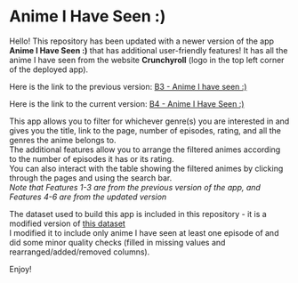 # Anime I Have Seen :)   
Hello! This repository has been updated with a newer version of the app **Anime I Have Seen :)** that has additional user-friendly features! It has all the anime I have seen from the website **Crunchyroll** (logo in the top left corner of the deployed app).  

Here is the link to the previous version: [B3 - Anime I have seen :)](https://jchalissery14.shinyapps.io/assignment-b3-jchalissery14/)  

Here is the link to the current version: [B4 - Anime I Have Seen :)](https://jchalissery14.shinyapps.io/assignment-b4-jchalissery14/)

This app allows you to filter for whichever genre(s) you are interested in and gives you the title, link to the page, number of episodes, rating, and all the genres the anime belongs to.  
The additional features allow you to arrange the filtered animes according to the number of episodes it has or its rating.   
You can also interact with the table showing the filtered animes by clicking through the pages and using the search bar.   
*Note that Features 1-3 are from the previous version of the app, and Features 4-6 are from the updated version*

The dataset used to build this app is included in this repository - it is a modified version of [this dataset](https://github.com/cckuqui/anime-db/blob/master/datasets/crunchyroll.csv)  
I modified it to include only anime I have seen at least one episode of and did some minor quality checks (filled in missing values and rearranged/added/removed columns). 

Enjoy!
